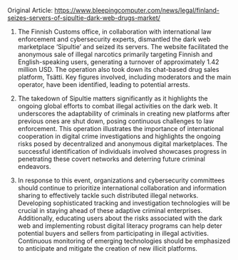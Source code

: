 Original Article: https://www.bleepingcomputer.com/news/legal/finland-seizes-servers-of-sipultie-dark-web-drugs-market/

1) The Finnish Customs office, in collaboration with international law enforcement and cybersecurity experts, dismantled the dark web marketplace ‘Sipultie’ and seized its servers. The website facilitated the anonymous sale of illegal narcotics primarily targeting Finnish and English-speaking users, generating a turnover of approximately 1.42 million USD. The operation also took down its chat-based drug sales platform, Tsätti. Key figures involved, including moderators and the main operator, have been identified, leading to potential arrests.

2) The takedown of Sipultie matters significantly as it highlights the ongoing global efforts to combat illegal activities on the dark web. It underscores the adaptability of criminals in creating new platforms after previous ones are shut down, posing continuous challenges to law enforcement. This operation illustrates the importance of international cooperation in digital crime investigations and highlights the ongoing risks posed by decentralized and anonymous digital marketplaces. The successful identification of individuals involved showcases progress in penetrating these covert networks and deterring future criminal endeavors.

3) In response to this event, organizations and cybersecurity committees should continue to prioritize international collaboration and information sharing to effectively tackle such distributed illegal networks. Developing sophisticated tracking and investigation technologies will be crucial in staying ahead of these adaptive criminal enterprises. Additionally, educating users about the risks associated with the dark web and implementing robust digital literacy programs can help deter potential buyers and sellers from participating in illegal activities. Continuous monitoring of emerging technologies should be emphasized to anticipate and mitigate the creation of new illicit platforms.